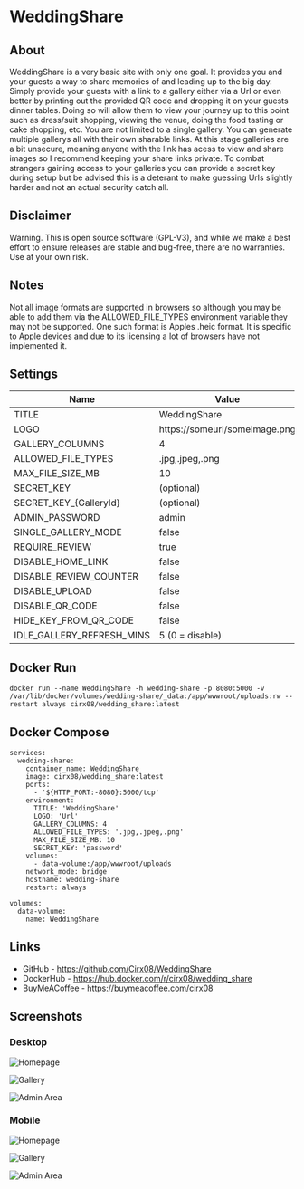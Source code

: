 # WeddingShare

## About

WeddingShare is a very basic site with only one goal. It provides you and your guests a way to share memories of and leading up to the big day. Simply provide your guests with a link to a gallery either via a Url or even better by printing out the provided QR code and dropping it on your guests dinner tables. Doing so will allow them to view your journey up to this point such as dress/suit shopping, viewing the venue, doing the food tasting or cake shopping, etc. 
You are not limited to a single gallery. You can generate multiple gallerys all with their own sharable links. At this stage galleries are a bit unsecure, meaning anyone with the link has acess to view and share images so I recommend keeping your share links private. To combat strangers gaining access to your galleries you can provide a secret key during setup but be advised this is a deterant to make guessing Urls slightly harder and not an actual security catch all. 

## Disclaimer

Warning. This is open source software (GPL-V3), and while we make a best effort to ensure releases are stable and bug-free,
there are no warranties. Use at your own risk.

## Notes

Not all image formats are supported in browsers so although you may be able to add them via the ALLOWED_FILE_TYPES environment variable they may not be supported. One such format is Apples .heic format. It is specific to Apple devices and due to its licensing a lot of browsers have not implemented it.

## Settings

| Name                      | Value                         |
| -------------------       | ----------------------------- |
| TITLE                     | WeddingShare                  |
| LOGO                      | https://someurl/someimage.png |
| GALLERY_COLUMNS           | 4                             |
| ALLOWED_FILE_TYPES        | .jpg,.jpeg,.png               |
| MAX_FILE_SIZE_MB          | 10                            |
| SECRET_KEY                | (optional)                    |
| SECRET_KEY_{GalleryId}    | (optional)                    |
| ADMIN_PASSWORD            | admin                         |
| SINGLE_GALLERY_MODE       | false                         |
| REQUIRE_REVIEW            | true                          |
| DISABLE_HOME_LINK         | false                         |
| DISABLE_REVIEW_COUNTER    | false                         |
| DISABLE_UPLOAD            | false                         |
| DISABLE_QR_CODE           | false                         |
| HIDE_KEY_FROM_QR_CODE     | false                         |
| IDLE_GALLERY_REFRESH_MINS | 5 (0 = disable)               |

## Docker Run

```
docker run --name WeddingShare -h wedding-share -p 8080:5000 -v /var/lib/docker/volumes/wedding-share/_data:/app/wwwroot/uploads:rw --restart always cirx08/wedding_share:latest
```

## Docker Compose

```
services:
  wedding-share:
    container_name: WeddingShare
    image: cirx08/wedding_share:latest
    ports:
      - '${HTTP_PORT:-8080}:5000/tcp'
    environment:
      TITLE: 'WeddingShare'
      LOGO: 'Url'
      GALLERY_COLUMNS: 4
      ALLOWED_FILE_TYPES: '.jpg,.jpeg,.png'
      MAX_FILE_SIZE_MB: 10
      SECRET_KEY: 'password'
    volumes:
      - data-volume:/app/wwwroot/uploads
    network_mode: bridge
    hostname: wedding-share
    restart: always

volumes:
  data-volume:
    name: WeddingShare
```

## Links
- GitHub - https://github.com/Cirx08/WeddingShare
- DockerHub - https://hub.docker.com/r/cirx08/wedding_share
- BuyMeACoffee - https://buymeacoffee.com/cirx08

## Screenshots

### Desktop

![Homepage](https://github.com/Cirx08/WeddingShare/blob/main/screenshots/Homepage.png?raw=true)

![Gallery](https://github.com/Cirx08/WeddingShare/blob/main/screenshots/Gallery.png?raw=true)

![Admin Area](https://github.com/Cirx08/WeddingShare/blob/main/screenshots/Admin.png?raw=true)

### Mobile

![Homepage](https://github.com/Cirx08/WeddingShare/blob/main/screenshots/Homepage-Mobile.png?raw=true)

![Gallery](https://github.com/Cirx08/WeddingShare/blob/main/screenshots/Gallery-Mobile.png?raw=true)

![Admin Area](https://github.com/Cirx08/WeddingShare/blob/main/screenshots/Admin-Mobile.png?raw=true)